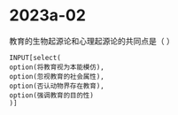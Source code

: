 # 2023a-02
教育的生物起源论和心理起源论的共同点是（ ）
```meta-bind
INPUT[select(
option(将教育视为本能模仿),
option(忽视教育的社会属性),
option(否认动物界存在教育),
option(强调教育的目的性)
)]
```
